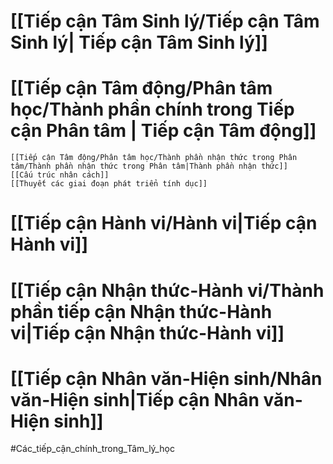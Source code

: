  # [[Tiếp cận Tâm Sinh lý/Tiếp cận Tâm Sinh lý| Tiếp cận Tâm Sinh lý]]
# [[Tiếp cận Tâm động/Phân tâm học/Thành phần chính trong Tiếp cận Phân tâm | Tiếp cận Tâm động]]
	[[Tiếp cận Tâm động/Phân tâm học/Thành phần nhận thức trong Phân tâm/Thành phần nhận thức trong Phân tâm|Thành phần nhận thức]]
	[[Cấu trúc nhân cách]]
	[[Thuyết các giai đoạn phát triển tính dục]]
# [[Tiếp cận Hành vi/Hành vi|Tiếp cận Hành vi]]
# [[Tiếp cận Nhận thức-Hành vi/Thành phần tiếp cận Nhận thức-Hành vi|Tiếp cận Nhận thức-Hành vi]]
# [[Tiếp cận Nhân văn-Hiện sinh/Nhân văn-Hiện sinh|Tiếp cận Nhân văn-Hiện sinh]]
#Các_tiếp_cận_chính_trong_Tâm_lý_học